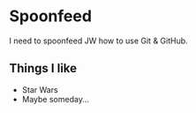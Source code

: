 # Spoonfeed

I need to spoonfeed JW how to use Git & GitHub.

## Things I like

- Star Wars
- Maybe someday...
